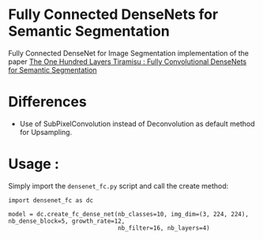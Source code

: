 # Fully Connected DenseNets for Semantic Segmentation
Fully Connected DenseNet for Image Segmentation implementation of the paper [The One Hundred Layers Tiramisu : Fully Convolutional DenseNets for Semantic Segmentation](https://arxiv.org/pdf/1611.09326v1.pdf)

# Differences
- Use of SubPixelConvolution instead of Deconvolution as default method for Upsampling.

# Usage :

Simply import the `densenet_fc.py` script and call the create method:

```
import densenet_fc as dc

model = dc.create_fc_dense_net(nb_classes=10, img_dim=(3, 224, 224), nb_dense_block=5, growth_rate=12,
                               nb_filter=16, nb_layers=4)
```
